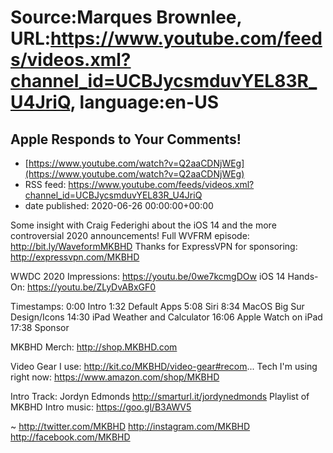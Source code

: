 # Source:Marques Brownlee, URL:https://www.youtube.com/feeds/videos.xml?channel_id=UCBJycsmduvYEL83R_U4JriQ, language:en-US

## Apple Responds to Your Comments!
 - [https://www.youtube.com/watch?v=Q2aaCDNjWEg](https://www.youtube.com/watch?v=Q2aaCDNjWEg)
 - RSS feed: https://www.youtube.com/feeds/videos.xml?channel_id=UCBJycsmduvYEL83R_U4JriQ
 - date published: 2020-06-26 00:00:00+00:00

Some insight with Craig Federighi about the iOS 14 and the more controversial 2020 announcements!
Full WVFRM episode: http://bit.ly/WaveformMKBHD
Thanks for ExpressVPN for sponsoring: http://expressvpn.com/MKBHD

WWDC 2020 Impressions: https://youtu.be/0we7kcmgDOw
iOS 14 Hands-On: https://youtu.be/ZLyDvABxGF0

Timestamps:
0:00 Intro
1:32 Default Apps
5:08 Siri
8:34 MacOS Big Sur Design/Icons
14:30 iPad Weather and Calculator
16:06 Apple Watch on iPad
17:38 Sponsor

MKBHD Merch: http://shop.MKBHD.com

Video Gear I use: http://kit.co/MKBHD/video-gear#recom...
Tech I'm using right now: https://www.amazon.com/shop/MKBHD

Intro Track: Jordyn Edmonds http://smarturl.it/jordynedmonds
Playlist of MKBHD Intro music: https://goo.gl/B3AWV5

~
http://twitter.com/MKBHD
http://instagram.com/MKBHD
http://facebook.com/MKBHD

